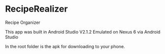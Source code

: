 # RecipeRealizer
Recipe Organizer

This app was built in Android Studio V2.1.2
Emulated on Nexus 6 via Android Studio

In the root folder is the apk for downloading to your phone.

